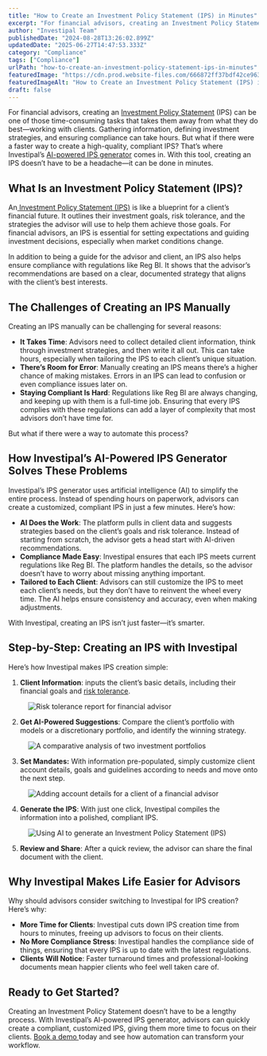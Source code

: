 ```yaml
---
title: "How to Create an Investment Policy Statement (IPS) in Minutes"
excerpt: "For financial advisors, creating an Investment Policy Statement (IPS) can be one of those time-consuming tasks that takes them away from what they do best-working with clients."
author: "Investipal Team"
publishedDate: "2024-08-28T13:26:02.899Z"
updatedDate: "2025-06-27T14:47:53.333Z"
category: "Compliance"
tags: ["Compliance"]
urlPath: "how-to-create-an-investment-policy-statement-ips-in-minutes"
featuredImage: "https://cdn.prod.website-files.com/666872ff37bdf42ce9637d77/66e1ff893317266f4ec3043e_How%20to%20Create%20an%20Investment%20Policy%20Statement%20(IPS)%20in%20Minutes%20(2).png"
featuredImageAlt: "How to Create an Investment Policy Statement (IPS) in Minutes"
draft: false
---
```

<p id="">For financial advisors, creating an <a href="/features/investment-policy-statements">Investment Policy Statement</a> (IPS) can be one of those time-consuming tasks that takes them away from what they do best—working with clients. Gathering information, defining investment strategies, and ensuring compliance can take hours. But what if there were a faster way to create a high-quality, compliant IPS? That’s where Investipal’s <a href="/blog/how-ai-is-changing-investment-policy-statements" id="">AI-powered IPS generator</a> comes in. With this tool, creating an IPS doesn’t have to be a headache—it can be done in minutes.</p><h2 id="">What Is an Investment Policy Statement (IPS)?</h2><p id="">An<a rel="noopener noreferrer" target="_blank" href="https://www.investopedia.com/terms/i/ips.asp" id=""> Investment Policy Statement (IPS)</a> is like a blueprint for a client’s financial future. It outlines their investment goals, risk tolerance, and the strategies the advisor will use to help them achieve those goals. For financial advisors, an IPS is essential for setting expectations and guiding investment decisions, especially when market conditions change.</p><p id="">In addition to being a guide for the advisor and client, an IPS also helps ensure compliance with regulations like Reg BI. It shows that the advisor’s recommendations are based on a clear, documented strategy that aligns with the client’s best interests.</p><h2 id="">The Challenges of Creating an IPS Manually</h2><p id="">Creating an IPS manually can be challenging for several reasons:</p><ul id=""><li id=""><strong id="">It Takes Time</strong>: Advisors need to collect detailed client information, think through investment strategies, and then write it all out. This can take hours, especially when tailoring the IPS to each client’s unique situation.</li><li id=""><strong id="">There’s Room for Error</strong>: Manually creating an IPS means there’s a higher chance of making mistakes. Errors in an IPS can lead to confusion or even compliance issues later on.</li><li id=""><strong id="">Staying Compliant Is Hard</strong>: Regulations like Reg BI are always changing, and keeping up with them is a full-time job. Ensuring that every IPS complies with these regulations can add a layer of complexity that most advisors don’t have time for.</li></ul><p id="">But what if there were a way to automate this process?</p><h2 id="">How Investipal’s AI-Powered IPS Generator Solves These Problems</h2><p id="">Investipal’s IPS generator uses artificial intelligence (AI) to simplify the entire process. Instead of spending hours on paperwork, advisors can create a customized, compliant IPS in just a few minutes. Here’s how:</p><ul id=""><li id=""><strong id="">AI Does the Work</strong>: The platform pulls in client data and suggests strategies based on the client’s goals and risk tolerance. Instead of starting from scratch, the advisor gets a head start with AI-driven recommendations.</li><li id=""><strong id="">Compliance Made Easy</strong>: Investipal ensures that each IPS meets current regulations like Reg BI. The platform handles the details, so the advisor doesn’t have to worry about missing anything important.</li><li id=""><strong id="">Tailored to Each Client</strong>: Advisors can still customize the IPS to meet each client’s needs, but they don’t have to reinvent the wheel every time. The AI helps ensure consistency and accuracy, even when making adjustments.</li></ul><p id="">With Investipal, creating an IPS isn’t just faster—it’s smarter.</p><h2 id="">Step-by-Step: Creating an IPS with Investipal</h2><p id="">Here’s how Investipal makes IPS creation simple:</p><ol id=""><li id=""><strong id="">Client Information</strong>: inputs the client’s basic details, including their financial goals and <a href="/risk-assessment" id="">risk tolerance</a>.</li></ol><figure id="" class="w-richtext-figure-type-image w-richtext-align-fullwidth" style="max-width:2240px" data-rt-type="image" data-rt-align="fullwidth" data-rt-max-width="2240px"><div id=""><img src="/images/inline/how-to-create-an-investment-policy-statement-ips-in-minutes-0-5ad992b6e6.webp" loading="lazy" alt="Risk tolerance report for financial advisor" width="auto" height="auto" id=""></div></figure><ol start="2" id=""><li id=""><strong id="">Get AI-Powered Suggestions</strong>: Compare the client’s portfolio with models or a discretionary portfolio, and identify the winning strategy.</li></ol><figure id="" class="w-richtext-figure-type-image w-richtext-align-fullwidth" style="max-width:2240px" data-rt-type="image" data-rt-align="fullwidth" data-rt-max-width="2240px"><div id=""><img src="/images/inline/how-to-create-an-investment-policy-statement-ips-in-minutes-1-6d9eb4db03.webp" loading="lazy" alt="A comparative analysis of two investment portfolios" width="auto" height="auto" id=""></div></figure><ol start="3" id=""><li id=""><strong id="">Set Mandates:</strong> With information pre-populated, simply customize client account details, goals and guidelines according to needs and move onto the next step.</li></ol><figure id="" class="w-richtext-figure-type-image w-richtext-align-fullwidth" style="max-width:2240px" data-rt-type="image" data-rt-align="fullwidth" data-rt-max-width="2240px"><div id=""><img src="/images/inline/how-to-create-an-investment-policy-statement-ips-in-minutes-2-08d22c30ee.webp" loading="lazy" alt="Adding account details for a client of a financial advisor" width="auto" height="auto" id=""></div></figure><ol start="4" id=""><li id=""><strong id="">Generate the IPS</strong>: With just one click, Investipal compiles the information into a polished, compliant IPS.</li></ol><figure id="" class="w-richtext-figure-type-image w-richtext-align-fullwidth" style="max-width:2240px" data-rt-type="image" data-rt-align="fullwidth" data-rt-max-width="2240px"><div id=""><img src="/images/inline/how-to-create-an-investment-policy-statement-ips-in-minutes-3-4fad0e6afe.webp" loading="lazy" alt="Using AI to generate an Investment Policy Statement (IPS)" width="auto" height="auto" id=""></div></figure><ol start="5" id=""><li id=""><strong id="">Review and Share</strong>: After a quick review, the advisor can share the final document with the client.</li></ol><h2 id="">Why Investipal Makes Life Easier for Advisors</h2><p id="">Why should advisors consider switching to Investipal for IPS creation? Here’s why:</p><ul id=""><li id=""><strong id="">More Time for Clients</strong>: Investipal cuts down IPS creation time from hours to minutes, freeing up advisors to focus on their clients.</li><li id=""><strong id="">No More Compliance Stress</strong>: Investipal handles the compliance side of things, ensuring that every IPS is up to date with the latest regulations.</li><li id=""><strong id="">Clients Will Notice</strong>: Faster turnaround times and professional-looking documents mean happier clients who feel well taken care of.</li></ul><h2 id="">Ready to Get Started?</h2><p id="">Creating an Investment Policy Statement doesn’t have to be a lengthy process. With Investipal’s AI-powered IPS generator, advisors can quickly create a compliant, customized IPS, giving them more time to focus on their clients. <a href="/book-a-demo" id="">Book a demo </a>today and see how automation can transform your workflow.</p>